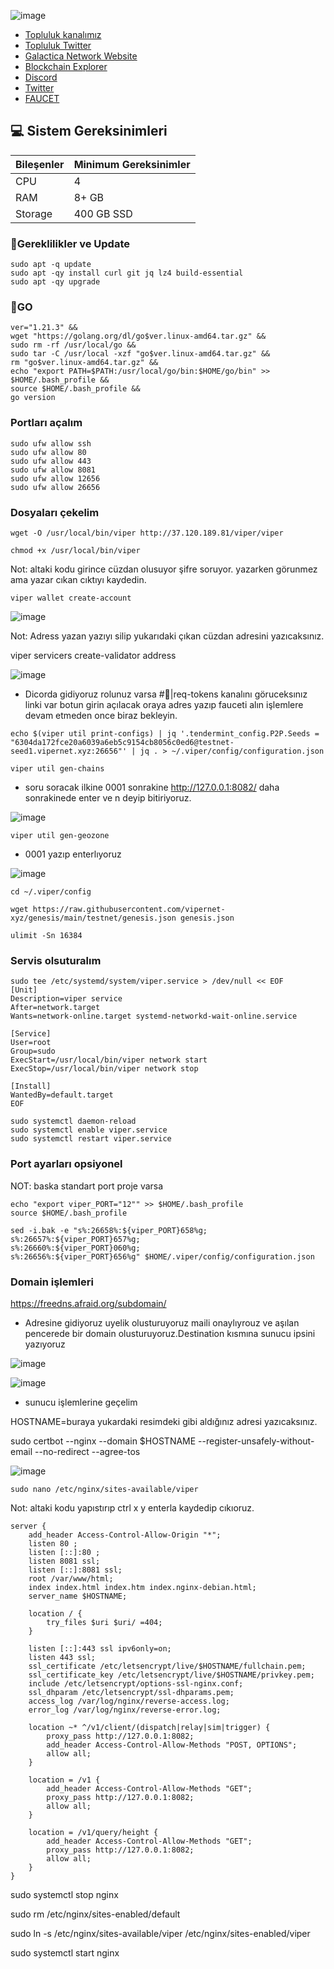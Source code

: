 ![image](https://github.com/molla202/Viper-private/assets/91562185/83832c2d-997b-4f4c-992a-6bee394b5891)


 * [Topluluk kanalımız](https://t.me/corenodechat)<br>
 * [Topluluk Twitter](https://twitter.com/corenodeHQ)<br>
 * [Galactica Network Website](https://galactica.com/)<br>
 * [Blockchain Explorer](https://explorer.corenodehq.com/Galactica%20Testnet)<br>
 * [Discord](https://discord.gg/JvynTZAr)<br>
 * [Twitter](https://twitter.com/GalacticaNet)<br>
 * [FAUCET](https://faucet-reticulum.galactica.com/)<br>

## 💻 Sistem Gereksinimleri
| Bileşenler | Minimum Gereksinimler | 
| ------------ | ------------ |
| CPU |	4|
| RAM	| 8+ GB |
| Storage	| 400 GB SSD |

### 🚧Gereklilikler ve Update
```
sudo apt -q update
sudo apt -qy install curl git jq lz4 build-essential
sudo apt -qy upgrade
```
### 🚧GO
```
ver="1.21.3" &&
wget "https://golang.org/dl/go$ver.linux-amd64.tar.gz" &&
sudo rm -rf /usr/local/go &&
sudo tar -C /usr/local -xzf "go$ver.linux-amd64.tar.gz" &&
rm "go$ver.linux-amd64.tar.gz" &&
echo "export PATH=$PATH:/usr/local/go/bin:$HOME/go/bin" >> $HOME/.bash_profile &&
source $HOME/.bash_profile &&
go version
```
### Portları açalım
```
sudo ufw allow ssh
sudo ufw allow 80
sudo ufw allow 443
sudo ufw allow 8081
sudo ufw allow 12656
sudo ufw allow 26656
```
### Dosyaları çekelim
```
wget -O /usr/local/bin/viper http://37.120.189.81/viper/viper
```
```
chmod +x /usr/local/bin/viper
```
Not: altaki kodu girince cüzdan olusuyor şifre soruyor. yazarken görunmez ama yazar cıkan cıktıyı kaydedin.
```
viper wallet create-account
```
![image](https://github.com/molla202/Viper-private/assets/91562185/b9a96691-6add-4a9a-9436-16c7c49efef2)

Not: Adress yazan yazıyı silip yukarıdaki çıkan cüzdan adresini yazıcaksınız.

viper servicers create-validator address

![image](https://github.com/molla202/Viper-private/assets/91562185/928ca790-8448-434b-8eb5-d04d42d1a275)

- Dicorda gidiyoruz rolunuz varsa #🤑|req-tokens kanalını göruceksınız linki var botun girin açılacak oraya adres yazıp fauceti alın işlemlere devam etmeden once biraz bekleyin.
```
echo $(viper util print-configs) | jq '.tendermint_config.P2P.Seeds = "6304da172fce20a6039a6eb5c9154cb8056c0ed6@testnet-seed1.vipernet.xyz:26656"' | jq . > ~/.viper/config/configuration.json
```
```
viper util gen-chains
```
- soru soracak ilkine 0001 sonrakine http://127.0.0.1:8082/ daha sonrakinede enter ve n deyip bitiriyoruz.

![image](https://github.com/molla202/Viper-private/assets/91562185/24b05386-1e62-477d-92f3-1c65e5d5a78e)
```
viper util gen-geozone
```
- 0001 yazıp enterlıyoruz

![image](https://github.com/molla202/Viper-private/assets/91562185/eb571cf2-c0ea-49e2-9265-6aeec97d00ee)
```
cd ~/.viper/config
```
```
wget https://raw.githubusercontent.com/vipernet-xyz/genesis/main/testnet/genesis.json genesis.json
```
```
ulimit -Sn 16384
```

### Servis olsuturalım
```
sudo tee /etc/systemd/system/viper.service > /dev/null << EOF
[Unit]
Description=viper service
After=network.target
Wants=network-online.target systemd-networkd-wait-online.service

[Service]
User=root
Group=sudo
ExecStart=/usr/local/bin/viper network start
ExecStop=/usr/local/bin/viper network stop

[Install]
WantedBy=default.target
EOF
```
```
sudo systemctl daemon-reload
sudo systemctl enable viper.service
sudo systemctl restart viper.service
```
### Port ayarları opsiyonel
NOT: baska standart port proje varsa
```
echo "export viper_PORT="12"" >> $HOME/.bash_profile
source $HOME/.bash_profile
```
```
sed -i.bak -e "s%:26658%:${viper_PORT}658%g;
s%:26657%:${viper_PORT}657%g;
s%:26660%:${viper_PORT}060%g;
s%:26656%:${viper_PORT}656%g" $HOME/.viper/config/configuration.json
```

### Domain işlemleri

https://freedns.afraid.org/subdomain/

- Adresine gidiyoruz uyelik olusturuyoruz maili onaylıyrouz ve aşılan pencerede bir domain olusturuyoruz.Destination kısmına sunucu ipsini yazıyoruz

![image](https://github.com/molla202/Viper-private/assets/91562185/1636e6ad-348f-4fa1-98e3-259f60791f66)

![image](https://github.com/molla202/Viper-private/assets/91562185/9888b092-3594-4a29-bf84-cae86fbd35f8)

- sunucu işlemlerine geçelim

HOSTNAME=buraya yukardaki resimdeki gibi aldığınız adresi yazıcaksınız.

sudo certbot --nginx --domain $HOSTNAME --register-unsafely-without-email --no-redirect --agree-tos

![image](https://github.com/molla202/Viper-private/assets/91562185/81cd0fc0-7ff7-4e1c-b245-5aba0c00f48b)
```
sudo nano /etc/nginx/sites-available/viper
```
Not: altaki kodu yapıstırıp ctrl x y enterla kaydedip cıkıoruz.
```
server {
    add_header Access-Control-Allow-Origin "*";
    listen 80 ;
    listen [::]:80 ;
    listen 8081 ssl;
    listen [::]:8081 ssl;
    root /var/www/html;
    index index.html index.htm index.nginx-debian.html;
    server_name $HOSTNAME;

    location / {
        try_files $uri $uri/ =404;
    }

    listen [::]:443 ssl ipv6only=on;
    listen 443 ssl;
    ssl_certificate /etc/letsencrypt/live/$HOSTNAME/fullchain.pem;
    ssl_certificate_key /etc/letsencrypt/live/$HOSTNAME/privkey.pem;
    include /etc/letsencrypt/options-ssl-nginx.conf;
    ssl_dhparam /etc/letsencrypt/ssl-dhparams.pem;
    access_log /var/log/nginx/reverse-access.log;
    error_log /var/log/nginx/reverse-error.log;

    location ~* ^/v1/client/(dispatch|relay|sim|trigger) {
        proxy_pass http://127.0.0.1:8082;
        add_header Access-Control-Allow-Methods "POST, OPTIONS";
        allow all;
    }

    location = /v1 {
        add_header Access-Control-Allow-Methods "GET";
        proxy_pass http://127.0.0.1:8082;
        allow all;
    }

    location = /v1/query/height {
        add_header Access-Control-Allow-Methods "GET";
        proxy_pass http://127.0.0.1:8082;
        allow all;
    }
}
```
sudo systemctl stop nginx

sudo rm /etc/nginx/sites-enabled/default

sudo ln -s /etc/nginx/sites-available/viper /etc/nginx/sites-enabled/viper

sudo systemctl start nginx



















